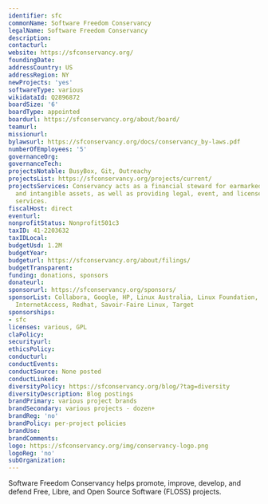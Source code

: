 ```yaml
---
identifier: sfc
commonName: Software Freedom Conservancy
legalName: Software Freedom Conservancy
description:
contacturl:
website: https://sfconservancy.org/
foundingDate:
addressCountry: US
addressRegion: NY
newProjects: 'yes'
softwareType: various
wikidataId: Q2896872
boardSize: '6'
boardType: appointed
boardurl: https://sfconservancy.org/about/board/
teamurl:
missionurl:
bylawsurl: https://sfconservancy.org/docs/conservancy_by-laws.pdf
numberOfEmployees: '5'
governanceOrg:
governanceTech:
projectsNotable: BusyBox, Git, Outreachy
projectsList: https://sfconservancy.org/projects/current/
projectsServices: Conservancy acts as a financial steward for earmarked donations
  and intangible assets, as well as providing legal, event, and license compliance
  services.
fiscalHost: direct
eventurl:
nonprofitStatus: Nonprofit501c3
taxID: 41-2203632
taxIDLocal:
budgetUsd: 1.2M
budgetYear:
budgeturl: https://sfconservancy.org/about/filings/
budgetTransparent:
funding: donations, sponsors
donateurl:
sponsorurl: https://sfconservancy.org/sponsors/
sponsorList: Collabora, Google, HP, Linux Australia, Linux Foundation, Mozilla, Private
  InternetAccess, Redhat, Savoir-Faire Linux, Target
sponsorships:
- sfc
licenses: various, GPL
claPolicy:
securityurl:
ethicsPolicy:
conducturl:
conductEvents:
conductSource: None posted
conductLinked:
diversityPolicy: https://sfconservancy.org/blog/?tag=diversity
diversityDescription: Blog postings
brandPrimary: various project brands
brandSecondary: various projects - dozen+
brandReg: 'no'
brandPolicy: per-project policies
brandUse:
brandComments:
logo: https://sfconservancy.org/img/conservancy-logo.png
logoReg: 'no'
subOrganization:
---
```


Software Freedom Conservancy helps promote, improve, develop, and defend Free, Libre, and Open Source Software (FLOSS) projects.
